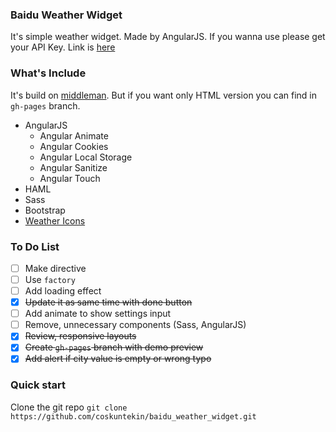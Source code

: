 ### Baidu Weather Widget
It's simple weather widget. Made by AngularJS. If you wanna use please get your API Key.
Link is [here](http://lbsyun.baidu.com/apiconsole/key)

### What's Include
It's build on [middleman](https://middlemanapp.com/). But if you want only HTML version you can find in `gh-pages` branch.

- AngularJS
    - Angular Animate
    - Angular Cookies
    - Angular Local Storage
    - Angular Sanitize
    - Angular Touch
- HAML
- Sass
- Bootstrap
- [Weather Icons](http://www.artill.de/weather-icon-font/)

### To Do List
* [ ] Make directive
* [ ] Use `factory`
* [ ] Add loading effect
* [x] ~~Update it as same time with done button~~
* [ ] Add animate to show settings input
* [ ] Remove, unnecessary components (Sass, AngularJS)
* [x] ~~Review, responsive layouts~~
* [x] ~~Create `gh-pages` branch with demo preview~~
* [x] ~~Add alert if city value is empty or wrong typo~~

### Quick start
Clone the git repo `git clone https://github.com/coskuntekin/baidu_weather_widget.git`
